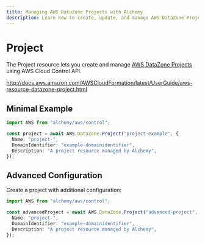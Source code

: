 ```yaml
---
title: Managing AWS DataZone Projects with Alchemy
description: Learn how to create, update, and manage AWS DataZone Projects using Alchemy Cloud Control.
---
```


# Project

The Project resource lets you create and manage [AWS DataZone Projects](https://docs.aws.amazon.com/datazone/latest/userguide/) using AWS Cloud Control API.

http://docs.aws.amazon.com/AWSCloudFormation/latest/UserGuide/aws-resource-datazone-project.html

## Minimal Example

```ts
import AWS from "alchemy/aws/control";

const project = await AWS.DataZone.Project("project-example", {
  Name: "project-",
  DomainIdentifier: "example-domainidentifier",
  Description: "A project resource managed by Alchemy",
});
```

## Advanced Configuration

Create a project with additional configuration:

```ts
import AWS from "alchemy/aws/control";

const advancedProject = await AWS.DataZone.Project("advanced-project", {
  Name: "project-",
  DomainIdentifier: "example-domainidentifier",
  Description: "A project resource managed by Alchemy",
});
```

